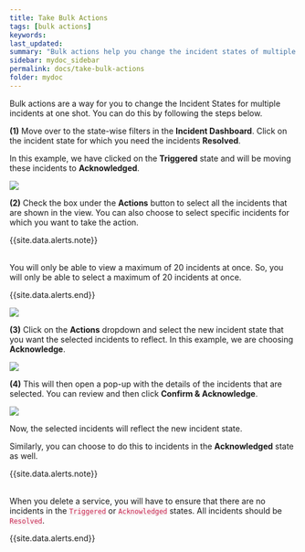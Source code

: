 ```yaml
---
title: Take Bulk Actions
tags: [bulk actions]
keywords:
last_updated:
summary: "Bulk actions help you change the incident states of multiple incidents at one go"
sidebar: mydoc_sidebar
permalink: docs/take-bulk-actions
folder: mydoc
---
```


Bulk actions are a way for you to change the Incident States for multiple incidents at one shot. You can do this by following the steps below.

**(1)** Move over to the state-wise filters in the **Incident Dashboard**. Click on the incident state for which you need the incidents **Resolved**.

In this example, we have clicked on the **Triggered** state and will be moving these incidents to **Acknowledged**.

![](images/bulk_actions_1.png)

**(2)** Check the box under the **Actions** button to select all the incidents that are shown in the view. You can also choose to select specific incidents for which you want to take the action.

{{site.data.alerts.note}}
<br/><br/><p>You will only be able to view a maximum of 20 incidents at once. So, you will only be able to select a maximum of 20 incidents at once.</p>
{{site.data.alerts.end}}

![](images/bulk_actions_2.png)

**(3)** Click on the **Actions** dropdown and select the new incident state that you want the selected incidents to reflect. In this example, we are choosing **Acknowledge**.

![](images/bulk_actions_3.png)

**(4)** This will then open a pop-up with the details of the incidents that are selected. You can review and then click **Confirm & Acknowledge**.

![](images/bulk_actions_4.png)

Now, the selected incidents will reflect the new incident state.

Similarly, you can choose to do this to incidents in the **Acknowledged** state as well.

{{site.data.alerts.note}}
<br/><br/><p>When you delete a service, you will have to ensure that there are no incidents in the <code class="highlighter-rouge" style="color: #c7254e; background-color: #f9f2f4 !important;">Triggered</code> or <code class="highlighter-rouge" style="color: #c7254e; background-color: #f9f2f4 !important;">Acknowledged</code> states. All incidents should be <code class="highlighter-rouge" style="color: #c7254e; background-color: #f9f2f4 !important;">Resolved</code>.</p>
{{site.data.alerts.end}}